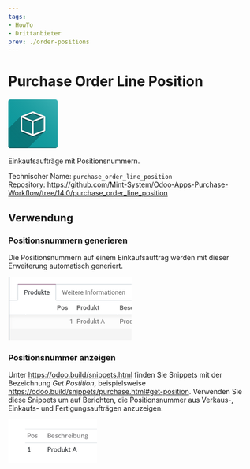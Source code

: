 ```yaml
---
tags:
- HowTo
- Drittanbieter
prev: ./order-positions
---
```

# Purchase Order Line Position
![icon_oms_box](assets/icon_oms_box.png)

Einkaufsaufträge mit Positionsnummern. 

Technischer Name: `purchase_order_line_position`\
Repository: <https://github.com/Mint-System/Odoo-Apps-Purchase-Workflow/tree/14.0/purchase_order_line_position>

## Verwendung

### Positionsnummern generieren

Die Positionsnummern auf einem Einkaufsauftrag werden mit dieser Erweiterung automatisch generiert.

![](assets/Purchase%20Order%20Line%20Position%20Anzeige%20Pos.png)

### Positionsnummer anzeigen

Unter <https://odoo.build/snippets.html> finden Sie Snippets mit der Bezeichnung *Get Postition*, beispielsweise <https://odoo.build/snippets/purchase.html#get-position>. Verwenden Sie diese Snippets um auf Berichten, die Positionsnummer aus Verkaus-, Einkaufs- und Fertigungsaufträgen anzuzeigen.

![](assets/Snippets%20Positionsnummer%20anzeigen.png)